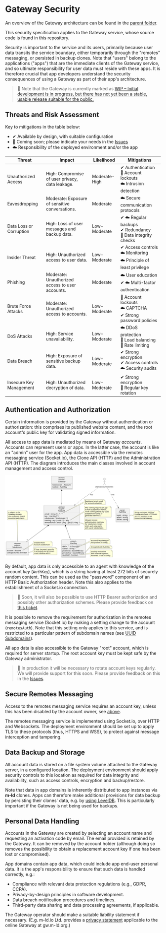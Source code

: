 # Gateway Security

An overview of the Gateway architecture can be found in the [parent folder](..).

This security specification applies to the Gateway service, whose source code is found in this repository.

Security is important to the service and its users, primarily because user data transits the service boundary, either temporarily through the "remotes" messaging, or persisted in backup clones. Note that "users" belong to the applications ("apps") that are the immediate clients of the Gateway service, and so ultimate responsibility for user data must reside with these apps. It is therefore crucial that app developers understand the security consequences of using a Gateway as part of their app's architecture.

> 🚧 Note that the Gateway is currently marked as [WIP – Initial development is in progress, but there has not yet been a stable, usable release suitable for the public.](https://www.repostatus.org/#wip) 

## Threats and Risk Assessment

Key to mitigations in the table below:
- ✔︎ Available by design, with suitable configuration
- 🚧 Coming soon; please indicate your needs in the [Issues](https://github.com/m-ld/m-ld-gateway/issues)
- ☁️ Responsibility of the deployed environment and/or the app

| Threat               | Impact                            | Likelihood      | Mitigations                                                            |
|----------------------|-----------------------------------|-----------------|------------------------------------------------------------------------|
| Unauthorized Access | High: Compromise of user privacy, data leakage. | Moderate-High | ✔︎ Authentication<br>🚧 Account lockouts<br>☁️ Intrusion detection     |
| Eavesdropping       | Moderate: Exposure of sensitive conversations. | Moderate       | ☁️ Secure communication protocols                                      |
| Data Loss or Corruption | High: Loss of user messages and backup data. | Low-Moderate  | ✔︎ ☁️ Regular backups<br>✔︎ Redundancy<br>🚧 Data integrity checks     |
| Insider Threat      | High: Unauthorized access to user data. | Low-Moderate  | ✔︎ Access controls<br>☁️ Monitoring<br>☁️ Principle of least privilege |
| Phishing            | Moderate: Unauthorized access to user accounts. | Moderate       | ☁️ User education<br>✔︎ ☁️ Multi-factor authentication         |
| Brute Force Attacks | Moderate: Unauthorized access to accounts. | Low-Moderate  | 🚧 Account lockouts<br>☁️ CAPTCHA<br>✔︎ Strong password policies       |
| DoS Attacks         | High: Service unavailability.     | Low-Moderate  | ☁️ DDoS protection<br>🚧 Load balancing<br>🚧 Rate limiting            |
| Data Breach         | High: Exposure of sensitive backup data. | Low-Moderate  | ✔︎ Strong encryption<br>✔︎ Access controls<br>☁️ Security audits       |
| Insecure Key Management | High: Unauthorized decryption of data. | Low-Moderate  | ✔︎ Strong encryption<br>🚧 Regular key rotation                        |

## Authentication and Authorization

Certain information is provided by the Gateway without authentication or authorization: this comprises its published website content, and the root account's public key for validating signed information.

All access to app data is mediated by means of Gateway _accounts_. Accounts can represent users or apps. In the latter case, the account is like an "admin" user for the app. App data is accessible via the remotes messaging service (Socket.io), the Clone API (HTTP) and the Administration API (HTTP). The diagram introduces the main classes involved in account management and access control.

![Access control classes](img/accounts.class.svg)

By default, app data is only accessible to an agent with knowledge of the account _key_ (`AuthKey`), which is a string having at least 272 bits of securely random content. This can be used as the "password" component of an HTTP Basic Authorization header. Note this also applies to the establishment of a Socket.io connection.

> 🚧 Soon, it will also be possible to use HTTP Bearer authorization and possibly other authorization schemes. Please provide feedback on [this ticket](https://github.com/m-ld/m-ld-gateway/issues/10).

It is possible to remove the requirement for authorization in the remotes messaging service (Socket.io) by making a setting change to the account (`remotesAuth`). Note that this setting only applies to this service, and is restricted to a particular pattern of subdomain names (see [UUID Subdomains](../../doc/uuid-subdomains.md)).

All app data is also accessible to the Gateway "root" account, which is required for server startup. The root account key must be kept safe by the Gateway administrator.

> 🚧 In production it will be necessary to rotate account keys regularly. We will provide support for this soon. Please provide feedback on this in the [Issues](https://github.com/m-ld/m-ld-gateway/issues).

## Secure Remotes Messaging

Access to the remotes messaging service requires an account key, unless this has been disabled by the account owner, see [above](#authentication-and-authorization).

The remotes messaging service is implemented using Socket.io, over HTTP and Websockets. The deployment environment should be set up to apply TLS to these protocols (thus, HTTPS and WSS), to protect against message interception and tampering.

## Data Backup and Storage

All account data is stored on a file system volume attached to the Gateway server, in a configured location. The deployment environment should apply security controls to this location as required for data integrity and availability, such as access controls, encryption and backup/restore.

Note that data in app domains is inherently distributed to app instances via **m-ld** clones. Apps can therefore make additional provisions for data backup by persisting their clones' data, e.g. by [using LevelDB](https://js.m-ld.org/#data-persistence). This is particularly important if the Gateway is not being used for backups.

## Personal Data Handling

Accounts in the Gateway are created by selecting an account name and requesting an activation code by email. The email provided is retained by the Gateway. It can be removed by the account holder (although doing so removes the possibility to obtain a replacement account key if one has been lost or compromised).

App domains contain app data, which could include app end-user personal data. It is the app's responsibility to ensure that such data is handled correctly, e.g.:

- Compliance with relevant data protection regulations (e.g., GDPR, CCPA).
- Privacy-by-design principles in software development.
- Data breach notification procedures and timelines.
- Third-party data sharing and data processing agreements, if applicable.

The Gateway operator should make a suitable liability statement if necessary. (E.g. m-ld.io Ltd. provides a [privacy statement](https://m-ld.org/privacy/) applicable to the online Gateway at gw.m-ld.org.)